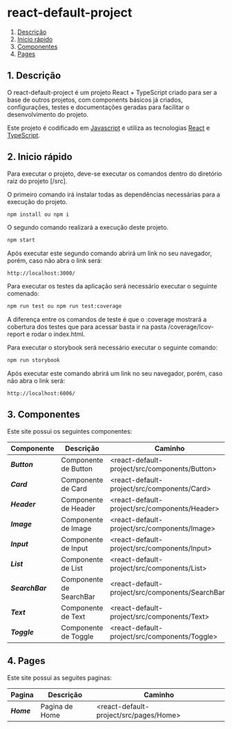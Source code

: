 # react-default-project

1. [Descrição](#1-descrição)
2. [Inicio rápido](#2-inicio-rápido)
3. [Componentes](#3-componentes)
4. [Pages](#4-pages)

## 1. Descrição

O react-default-project é um projeto React + TypeScript criado para ser a base de outros projetos, com components básicos já criados, configurações, testes e documentações geradas para facilitar o desenvolvimento do projeto.

Este projeto é codificado em [Javascript](<https://developer.mozilla.org/pt-BR/docs/Web/JavaScript>) e utiliza as tecnologias [React](<https://pt-br.reactjs.org/>) e [TypeScript](<https://www.typescriptlang.org/>).

## 2. Inicio rápido

Para executar o projeto, deve-se executar os comandos dentro do diretório raiz do projeto [/src].

O primeiro comando irá instalar todas as dependências necessárias para a execução do projeto.

``` bash
npm install ou npm i
```

O segundo comando realizará a execução deste projeto.

``` bash
npm start
```

Após executar este segundo comando abrirá um link no seu navegador, porém, caso não abra o link será:

```
http://localhost:3000/
```

Para executar os testes da aplicação será necessário executar o seguinte comenado:

``` bash
npm run test ou npm run test:coverage
```

A diferença entre os comandos de teste é que o :coverage mostrará a cobertura dos testes que para acessar basta ir na pasta /coverage/Icov-report e rodar o index.html.

Para executar o storybook será necessário executar o seguinte comando:

``` bash
npm run storybook
```

Após executar este comando abrirá um link no seu navegador, porém, caso não abra o link será:

```
http://localhost:6006/
```

## 3. Componentes

Este site possui os seguintes componentes:

| Componente      | Descrição               | Caminho                                          |
| --------------- | ----------------------- | ------------------------------------------------ |
| **_Button_**    | Componente de Button    | <react-default-project/src/components/Button>    |
| **_Card_**      | Componente de Card      | <react-default-project/src/components/Card>      |
| **_Header_**    | Componente de Header    | <react-default-project/src/components/Header>    |
| **_Image_**     | Componente de Image     | <react-default-project/src/components/Image>     |
| **_Input_**     | Componente de Input     | <react-default-project/src/components/Input>     |
| **_List_**      | Componente de List      | <react-default-project/src/components/List>      |
| **_SearchBar_** | Componente de SearchBar | <react-default-project/src/components/SearchBar> |
| **_Text_**      | Componente de Text      | <react-default-project/src/components/Text>      |
| **_Toggle_**    | Componente de Toggle    | <react-default-project/src/components/Toggle>    |


## 4. Pages


Este site possui as seguites paginas:

| Pagina     | Descrição      | Caminho                                |
| ---------- | -------------- | -------------------------------------- |
| **_Home_** | Pagina de Home | <react-default-project/src/pages/Home> |
